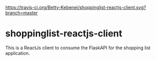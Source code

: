 https://travis-ci.org/Betty-Kebenei/shoppinglist-reactjs-client.svg?branch=master

# shoppinglist-reactjs-client
This is a ReactJs client to consume the FlaskAPI for the shopping list application.
